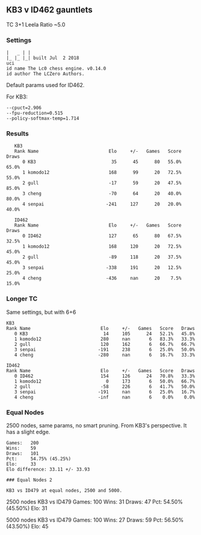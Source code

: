 ## KB3 v ID462 gauntlets

TC 3+1
Leela Ratio ~5.0

### Settings

```
|   _ | |
|_ |_ |_| built Jul  2 2018
uci
id name The Lc0 chess engine. v0.14.0
id author The LCZero Authors.
```

Default params used for ID462.

For KB3:
```
--cpuct=2.906
--fpu-reduction=0.515
--policy-softmax-temp=1.714
```

### Results

```
   KB3
   Rank Name                          Elo     +/-   Games   Score   Draws
      0 KB3                            35      45      80   55.0%   65.0%
      1 komodo12                      168      99      20   72.5%   55.0%
      2 gull                          -17      59      20   47.5%   85.0%
      3 cheng                         -70      64      20   40.0%   80.0%
      4 senpai                       -241     127      20   20.0%   40.0%

   ID462
   Rank Name                          Elo     +/-   Games   Score   Draws
      0 ID462                         127      65      80   67.5%   32.5%
      1 komodo12                      168     120      20   72.5%   45.0%
      2 gull                          -89     118      20   37.5%   45.0%
      3 senpai                       -338     191      20   12.5%   25.0%
      4 cheng                        -436     nan      20    7.5%   15.0%
```      

### Longer TC

Same settings, but with 6+6
```
KB3
Rank Name                          Elo     +/-   Games   Score   Draws
   0 KB3                            14     105      24   52.1%   45.8%
   1 komodo12                      280     nan       6   83.3%   33.3%
   2 gull                          120     162       6   66.7%   66.7%
   3 senpai                       -191     238       6   25.0%   50.0%
   4 cheng                        -280     nan       6   16.7%   33.3%

ID462
Rank Name                          Elo     +/-   Games   Score   Draws
   0 ID462                         154     126      24   70.8%   33.3%
   1 komodo12                        0     173       6   50.0%   66.7%
   2 gull                          -58     226       6   41.7%   50.0%
   3 senpai                       -191     nan       6   25.0%   16.7%
   4 cheng                        -inf     nan       6    0.0%    0.0%
```

### Equal Nodes
2500 nodes, same params, no smart pruning. From KB3's perspective. It has a slight edge.

```
Games:	 200
Wins:	 59
Draws:	 101
Pct:	 54.75% (45.25%)
Elo:	 33
Elo difference: 33.11 +/- 33.93

### Equal Nodes 2

KB3 vs ID479 at equal nodes, 2500 and 5000.

```
2500 nodes KB3 vs ID479
Games:	 100
Wins:	 31
Draws:	 47
Pct:	 54.50% (45.50%)
Elo:	 31

5000 nodes KB3 vs ID479
Games:	 100
Wins:	 27
Draws:	 59
Pct:	 56.50% (43.50%)
Elo:	 45
```

```
